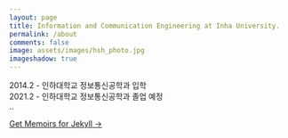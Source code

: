 ```yaml
---
layout: page
title: Information and Communication Engineering at Inha University.
permalink: /about
comments: false
image: assets/images/hsh_photo.jpg
imageshadow: true
---
```

		
2014.2 - 인하대학교 정보통신공학과 입학		
2021.2 - 인하대학교 정보통신공학과 졸업 예정		
..

<a target="_blank" href="https://bootstrapstarter.com/bootstrap-templates/jekyll-theme-memoirs/" class="btn btn-dark"> Get Memoirs for Jekyll &rarr;</a>

